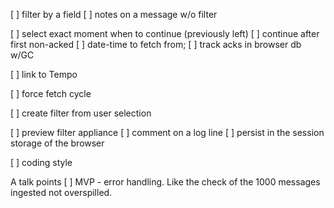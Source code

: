 [ ] filter by a field
[ ] notes on a message w/o filter

[ ] select exact moment when to continue (previously left)
[ ] continue after first non-acked
[ ] date-time to fetch from;
[ ] track acks in browser db w/GC

[ ] link to Tempo

[ ] force fetch cycle


[ ] create filter from user selection 

[ ] preview filter appliance
[ ] comment on a log line
[ ] persist in the session storage of the browser

[ ] coding style


A talk points
[ ] MVP - error handling. Like the check of the 1000 messages ingested not overspilled.